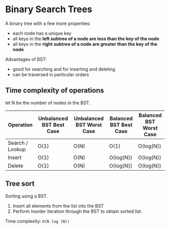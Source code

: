 # Binary Search Trees

A binary tree with a few more properties:

- each node has a unique key
- all keys in the **left subtree of a node are less than the key of the node**
- all keys in the **right subtree of a node are greater than the key of the node**

Advantages of BST:

- good for searching and for inserting and deleting
- can be traversed in particular orders

## Time complexity of operations

let N be the number of nodes in the BST.

| Operation       | Unbalanced BST Best Case | Unbalanced BST Worst Case | Balanced BST Best Case | Balanced BST Worst Case |
|-----------------|--------------------------|---------------------------|------------------------|-------------------------|
| Search / Lookup | O(1)                     | O(N)                      | O(1)                   | O(log(N))               |
| Insert          | O(1)                     | O(N)                      | O(log(N))              | O(log(N))               |
| Delete          | O(1)                     | O(N)                      | O(log(N))              | O(log(N))               |

## Tree sort

Sorting using a BST.

1. Insert all elements from the list into the BST
2. Perform Inorder iteration through the BST to obtain sorted list.

Time complexity: `O(N log (N))`
